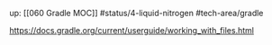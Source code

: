 up: [[060 Gradle MOC]]
#status/4-liquid-nitrogen 
#tech-area/gradle 

https://docs.gradle.org/current/userguide/working_with_files.html